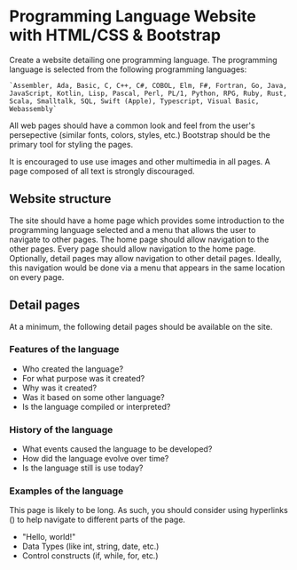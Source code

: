 # Programming Language Website with HTML/CSS & Bootstrap

Create a website detailing one programming language. The programming language is selected from the following programming languages:

    `Assembler, Ada, Basic, C, C++, C#, COBOL, Elm, F#, Fortran, Go, Java, JavaScript, Kotlin, Lisp, Pascal, Perl, PL/1, Python, RPG, Ruby, Rust, Scala, Smalltalk, SQL, Swift (Apple), Typescript, Visual Basic, Webassembly`

All web pages should have a common look and feel from the user's persepective (similar fonts, colors, styles, etc.) Bootstrap should be the primary tool for styling the pages.

It is encouraged to use use images and other multimedia in all pages. A page composed of all text is strongly discouraged. 

## Website structure

The site should have a home page which provides some introduction to the programming language selected and a menu that allows the user to navigate to other pages. The home page should allow navigation to the other pages. Every page should allow navigation to the home page. Optionally, detail pages may allow navigation to other detail pages. Ideally, this navigation would be done via a menu that appears in the same location on every page.

## Detail pages

At a minimum, the following detail pages should be available on the site.

### Features of the language

* Who created the language?
* For what purpose was it created?
* Why was it created?
* Was it based on some other language?
* Is the language compiled or interpreted?

### History of the language

* What events caused the language to be developed?
* How did the language evolve over time?
* Is the language still is use today?

### Examples of the language

This page is likely to be long. As such, you should consider using hyperlinks (<a>) to help navigate to different parts of the page.

* "Hello, world!"
* Data Types (like int, string, date, etc.)
* Control constructs (if, while, for, etc.)